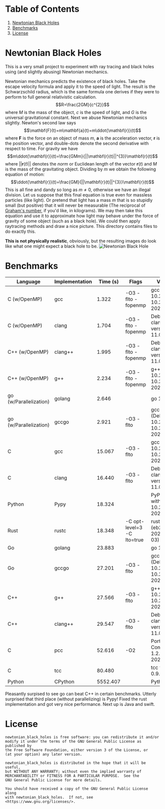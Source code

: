 # Table of Contents
1. [Newtonian Black Holes](#nbh)
2. [Benchmarks](#benchmarks)
3. [License](#license)

# Newtonian Black Holes <a name="nbh"></a>
This is a very small project to experiment with ray tracing and
black holes using (and slightly abusing) Newtonian mechanics.

Newtonian mechanics predicts the existence of black holes.
Take the escape velocity formula and apply it to the speed of light.
The result is the Schwarzschild radius, which is the same
formula one derives if they were to perform to full general
relativistic calculation.
$$R=\frac{2GM}{c^{2}}$$
where $M$ is the mass of the object, $c$ is the speed of light,
and $G$ is the universal gravitational constant. Next we abuse Newtonian
mechanics slightly. Newton's second law says
$$\mathbf{F}(t)=m\mathbf{a}(t)=m\ddot{\mathbf{r}}(t)$$
where $\mathbf{F}$ is the force on an object of mass $m$, $\mathbf{a}$ is
the acceleration vector, $\mathbf{r}$ is the position vector, and double-dots
denote the second derivative with respect to time. For gravity we have
$$m\ddot{\mathbf{r}}(t)=\frac{GMm}{||\mathbf{r}(t)||^{3}}\mathbf{r}(t)$$
where $||\mathbf{r}(t)||$ denotes the *norm* or Euclidean length of the
vector $\mathbf{r}(t)$ and $M$ is the mass of the gravitating object.
Dividing by $m$ we obtain the following equation of motion:
$$\ddot{\mathbf{r}}(t)=\frac{GM}{||\mathbf{r}(t)||^{3}}\mathbf{r}(t)$$
This is all fine and dandy so long as $m\ne{0}$, otherwise we have an
illegal division. Let us suppose that this final equation is true even for
massless particles (like light). Or pretend that light has a mass $m$ that
is so stupidly small (but positive) that it will never be measurable
(The reciprocal of [Graham's number](https://en.wikipedia.org/wiki/Graham%27s_number), if you'd like, in kilograms).
We may then take this equation and use it to approximate how light may
behave under the force of gravity of some object (such as a black hole).
We could then apply raytracing methods and draw a nice picture. This
directory contains files to do exactly this.

**This is not physically realistic**, obviously, but the resulting images
do look like what one might expect a black hole to be.
![Newtonian Black Hole](https://math.dartmouth.edu/~rmaguire/projects/newtonian_black_holes/newtonian_black_hole.png "Newtonian Black Hole")

# Benchmarks
| Language               | Implementation | Time (s) | Flags                      | Version                                  |
| ---------------------- | -------------- | -------- | -------------------------- | ---------------------------------------- |
| C (w/OpenMP)           | gcc            |    1.322 | -O3 -flto -fopenmp         | gcc (Debian 10.2.1-6) 10.2.1 20210110    |
| C (w/OpenMP)           | clang          |    1.704 | -O3 -flto -fopenmp         | Debian clang version 11.0.1-2            |
| C++ (w/OpenMP)         | clang++        |    1.995 | -O3 -flto -fopenmp         | Debian clang version 11.0.1-2            |
| C++ (w/OpenMP)         | g++            |    2.234 | -O3 -flto -fopenmp         | g++ (Debian 10.2.1-6) 10.2.1 20210110    |
| go (w/Parallelization) | golang         |    2.646 |                            | go 1.15.15                               |
| go (w/Parallelization) | gccgo          |    2.921 | -O3 -flto                  | gccgo (Debian 10.2.1-6) 10.2.1 20210110  |
| C                      | gcc            |   15.067 | -O3 -flto                  | gcc (Debian 10.2.1-6) 10.2.1 20210110    |
| C                      | clang          |   16.440 | -O3 -flto                  | Debian clang version 11.0.1-2            |
| Python                 | Pypy           |   18.324 |                            | PyPy 7.3.5 with GCC 10.2.1 20210110      |
| Rust                   | rustc          |   18.348 | -C opt-level=3 -C lto=true | rustc 1.71.1 (eb26296b5 2023-08-03)      |
| Go                     | golang         |   23.883 |                            | go 1.15.15                               |
| Go                     | gccgo          |   27.201 | -O3 -flto                  | gccgo (Debian 10.2.1-6) 10.2.1 20210110  |
| C++                    | g++            |   27.566 | -O3 -flto                  | g++ (Debian 10.2.1-6) 10.2.1 20210110    |
| C++                    | clang++        |   29.547 | -O3 -flto                  | Debian clang version 11.0.1-2            |
| C                      | pcc            |   52.616 | -O2                        | Portable C Compiler 1.2.0.DEVEL 20200630 |
| C                      | tcc            |   80.480 |                            | tcc version 0.9.27                       |
| Python                 | CPython        | 5552.407 |                            | Python 3.9.2                             |

Pleasantly surpised to see go can beat C++ in certain benchmarks.
Utterly surprised that third place (without parallelizing) is Pypy!
Fixed the rust implementation and got very nice performance.
Next up is Java and swift.

# License
    newtonian_black_holes is free software: you can redistribute it and/or
    modify it under the terms of the GNU General Public License as published by
    the Free Software Foundation, either version 3 of the License, or
    (at your option) any later version.

    newtonian_black_holes is distributed in the hope that it will be useful,
    but WITHOUT ANY WARRANTY; without even the implied warranty of
    MERCHANTABILITY or FITNESS FOR A PARTICULAR PURPOSE.  See the
    GNU General Public License for more details.

    You should have received a copy of the GNU General Public License along
    with newtonian_black_holes.  If not, see <https://www.gnu.org/licenses/>.
